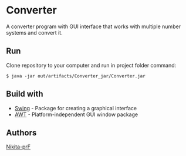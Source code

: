 # Converter
A converter program with GUI interface that works with multiple number systems and convert it.

## Run
Clone repository to your computer and run in project folder command:
```
$ java -jar out/artifacts/Converter_jar/Converter.jar
```
## Build with
* [Swing](https://docs.oracle.com/javase/10/docs/api/javax/swing/package-summary.html) - Package for creating a graphical interface
* [AWT](https://docs.oracle.com/javase/7/docs/api/index.html) - Platform-independent GUI window package

## Authors
[Nikita-prF](https://github.com/Nikita-prF)

